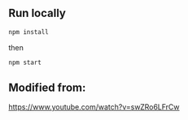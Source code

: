 ## Run locally

```javascript
npm install
```
then
```javascript
npm start
```

## Modified from: 

https://www.youtube.com/watch?v=swZRo6LFrCw

